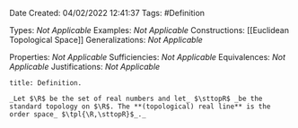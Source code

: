 <div class="topSpace"></div>

Date Created: 04/02/2022 12:41:37
Tags: #Definition

Types: _Not Applicable_
Examples: _Not Applicable_
Constructions: [[Euclidean Topological Space]]
Generalizations: _Not Applicable_

Properties: _Not Applicable_
Sufficiencies: _Not Applicable_
Equivalences: _Not Applicable_
Justifications: _Not Applicable_

``` ad-Definition
title: Definition.

_Let $\R$ be the set of real numbers and let_ $\sttopR$ _be the standard topology on $\R$. The **(topological) real line** is the order space_ $\tpl{\R,\sttopR}$_._

```
